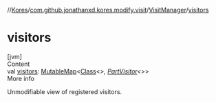 //[Kores](../../index.md)/[com.github.jonathanxd.kores.modify.visit](../index.md)/[VisitManager](index.md)/[visitors](visitors.md)



# visitors  
[jvm]  
Content  
val [visitors](visitors.md): [MutableMap](https://kotlinlang.org/api/latest/jvm/stdlib/kotlin.collections/-mutable-map/index.html)<[Class](https://docs.oracle.com/javase/8/docs/api/java/lang/Class.html)<*>, [PartVisitor](../-part-visitor/index.md)<*>>  
More info  


Unmodifiable view of registered visitors.

  



